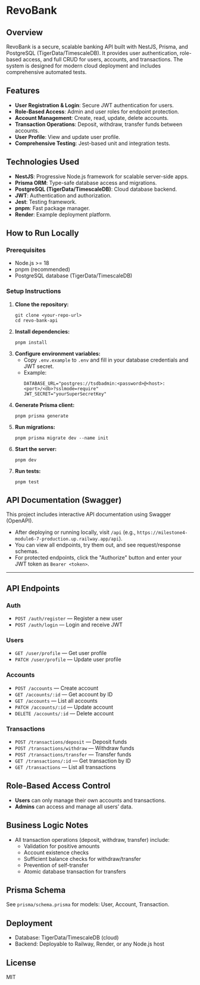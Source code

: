 # RevoBank

## Overview

RevoBank is a secure, scalable banking API built with NestJS, Prisma, and PostgreSQL (TigerData/TimescaleDB). It provides user authentication, role-based access, and full CRUD for users, accounts, and transactions. The system is designed for modern cloud deployment and includes comprehensive automated tests.

## Features

- **User Registration & Login**: Secure JWT authentication for users.
- **Role-Based Access**: Admin and user roles for endpoint protection.
- **Account Management**: Create, read, update, delete accounts.
- **Transaction Operations**: Deposit, withdraw, transfer funds between accounts.
- **User Profile**: View and update user profile.
- **Comprehensive Testing**: Jest-based unit and integration tests.

## Technologies Used

- **NestJS**: Progressive Node.js framework for scalable server-side apps.
- **Prisma ORM**: Type-safe database access and migrations.
- **PostgreSQL (TigerData/TimescaleDB)**: Cloud database backend.
- **JWT**: Authentication and authorization.
- **Jest**: Testing framework.
- **pnpm**: Fast package manager.
- **Render**: Example deployment platform.

## How to Run Locally

### Prerequisites

- Node.js >= 18
- pnpm (recommended)
- PostgreSQL database (TigerData/TimescaleDB)

### Setup Instructions

1. **Clone the repository:**
   ```
   git clone <your-repo-url>
   cd revo-bank-api
   ```
2. **Install dependencies:**
   ```
   pnpm install
   ```
3. **Configure environment variables:**
   - Copy `.env.example` to `.env` and fill in your database credentials and JWT secret.
   - Example:
     ```
     DATABASE_URL="postgres://tsdbadmin:<password>@<host>:<port>/<db>?sslmode=require"
     JWT_SECRET="yourSuperSecretKey"
     ```
4. **Generate Prisma client:**
   ```
   pnpm prisma generate
   ```
5. **Run migrations:**
   ```
   pnpm prisma migrate dev --name init
   ```
6. **Start the server:**
   ```
   pnpm dev
   ```
7. **Run tests:**
   ```
   pnpm test
   ```

## API Documentation (Swagger)

This project includes interactive API documentation using Swagger (OpenAPI).

- After deploying or running locally, visit `/api` (e.g., `https://milestone4-module6-7-production.up.railway.app/api`).
- You can view all endpoints, try them out, and see request/response schemas.
- For protected endpoints, click the "Authorize" button and enter your JWT token as `Bearer <token>`.

---

## API Endpoints

### Auth

- `POST /auth/register` — Register a new user
- `POST /auth/login` — Login and receive JWT

### Users

- `GET /user/profile` — Get user profile
- `PATCH /user/profile` — Update user profile

### Accounts

- `POST /accounts` — Create account
- `GET /accounts/:id` — Get account by ID
- `GET /accounts` — List all accounts
- `PATCH /accounts/:id` — Update account
- `DELETE /accounts/:id` — Delete account

### Transactions

- `POST /transactions/deposit` — Deposit funds
- `POST /transactions/withdraw` — Withdraw funds
- `POST /transactions/transfer` — Transfer funds
- `GET /transactions/:id` — Get transaction by ID
- `GET /transactions` — List all transactions

## Role-Based Access Control

- **Users** can only manage their own accounts and transactions.
- **Admins** can access and manage all users’ data.

## Business Logic Notes

- All transaction operations (deposit, withdraw, transfer) include:
  - Validation for positive amounts
  - Account existence checks
  - Sufficient balance checks for withdraw/transfer
  - Prevention of self-transfer
  - Atomic database transaction for transfers

## Prisma Schema

See `prisma/schema.prisma` for models: User, Account, Transaction.

## Deployment

- Database: TigerData/TimescaleDB (cloud)
- Backend: Deployable to Railway, Render, or any Node.js host

## License

MIT
